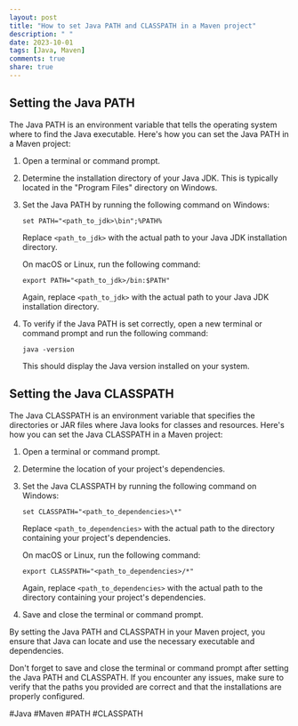 ```yaml
---
layout: post
title: "How to set Java PATH and CLASSPATH in a Maven project"
description: " "
date: 2023-10-01
tags: [Java, Maven]
comments: true
share: true
---
```


## Setting the Java PATH

The Java PATH is an environment variable that tells the operating system where to find the Java executable. Here's how you can set the Java PATH in a Maven project:

1. Open a terminal or command prompt.
2. Determine the installation directory of your Java JDK. This is typically located in the "Program Files" directory on Windows.
3. Set the Java PATH by running the following command on Windows:

   ```shell
   set PATH="<path_to_jdk>\bin";%PATH%
   ```

   Replace `<path_to_jdk>` with the actual path to your Java JDK installation directory.

   On macOS or Linux, run the following command:

   ```shell
   export PATH="<path_to_jdk>/bin:$PATH"
   ```

   Again, replace `<path_to_jdk>` with the actual path to your Java JDK installation directory.

4. To verify if the Java PATH is set correctly, open a new terminal or command prompt and run the following command:

   ```shell
   java -version
   ```

   This should display the Java version installed on your system.

## Setting the Java CLASSPATH

The Java CLASSPATH is an environment variable that specifies the directories or JAR files where Java looks for classes and resources. Here's how you can set the Java CLASSPATH in a Maven project:

1. Open a terminal or command prompt.
2. Determine the location of your project's dependencies.
3. Set the Java CLASSPATH by running the following command on Windows:

   ```shell
   set CLASSPATH="<path_to_dependencies>\*"
   ```

   Replace `<path_to_dependencies>` with the actual path to the directory containing your project's dependencies.

   On macOS or Linux, run the following command:

   ```shell
   export CLASSPATH="<path_to_dependencies>/*"
   ```

   Again, replace `<path_to_dependencies>` with the actual path to the directory containing your project's dependencies.

4. Save and close the terminal or command prompt.

By setting the Java PATH and CLASSPATH in your Maven project, you ensure that Java can locate and use the necessary executable and dependencies.

Don't forget to save and close the terminal or command prompt after setting the Java PATH and CLASSPATH. If you encounter any issues, make sure to verify that the paths you provided are correct and that the installations are properly configured.

#Java #Maven #PATH #CLASSPATH